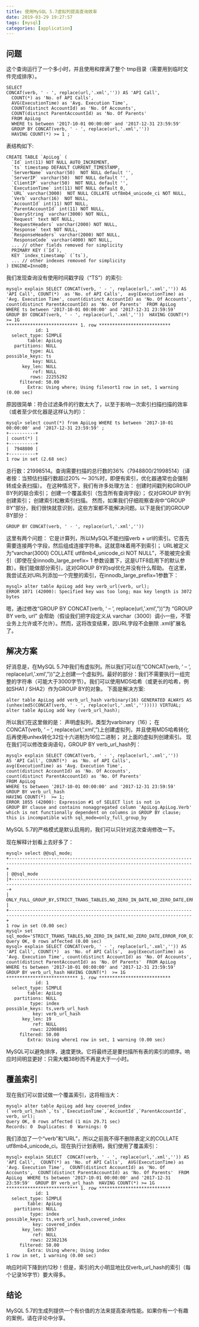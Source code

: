 ```yaml
---
title: 使用MySQL 5.7虚拟列提高查询效率
date: 2019-03-29 19:27:57
tags: [mysql]
categories: [application]
---
```


## 问题
这个查询运行了一个多小时，并且使用和撑满了整个 tmp目录（需要用到临时文件完成排序）。
```
SELECT 
CONCAT(verb, ' - ', replace(url,'.xml','')) AS 'API Call', 
  COUNT(*) as 'No. of API Calls', 
  AVG(ExecutionTime) as 'Avg. Execution Time', 
  COUNT(distinct AccountId) as 'No. Of Accounts', 
  COUNT(distinct ParentAccountId) as 'No. Of Parents' 
  FROM ApiLog 
  WHERE ts between '2017-10-01 00:00:00' and '2017-12-31 23:59:59' 
  GROUP BY CONCAT(verb, ' - ', replace(url,'.xml','')) 
  HAVING COUNT(*) >= 1 ;
```

<!-- more -->

表结构如下:
```
CREATE TABLE `ApiLog` (
  `Id` int(11) NOT NULL AUTO_INCREMENT,
  `ts` timestamp DEFAULT CURRENT_TIMESTAMP,
  `ServerName` varchar(50)  NOT NULL default '',
  `ServerIP` varchar(50)  NOT NULL default '',
  `ClientIP` varchar(50)  NOT NULL default '',
  `ExecutionTime` int(11) NOT NULL default 0,
  `URL` varchar(3000)  NOT NULL COLLATE utf8mb4_unicode_ci NOT NULL,
  `Verb` varchar(16)  NOT NULL,
  `AccountId` int(11) NOT NULL,
  `ParentAccountId` int(11) NOT NULL,
  `QueryString` varchar(3000) NOT NULL,
  `Request` text NOT NULL,
  `RequestHeaders` varchar(2000) NOT NULL,
  `Response` text NOT NULL,
  `ResponseHeaders` varchar(2000) NOT NULL,
  `ResponseCode` varchar(4000) NOT NULL,
  ... // other fields removed for simplicity
  PRIMARY KEY (`Id`),
  KEY `index_timestamp` (`ts`),
  ... // other indexes removed for simplicity
) ENGINE=InnoDB;
```

我们发现查询没有使用时间戳字段（“TS”）的索引:
```
mysql> explain SELECT CONCAT(verb, ' - ', replace(url,'.xml','')) AS 'API Call', COUNT(*)  as 'No. of API Calls',  avg(ExecutionTime) as 'Avg. Execution Time', count(distinct AccountId) as 'No. Of Accounts',  count(distinct ParentAccountId) as 'No. Of Parents'  FROM ApiLog  WHERE ts between '2017-10-01 00:00:00' and '2017-12-31 23:59:59'  GROUP BY CONCAT(verb, ' - ', replace(url,'.xml',''))  HAVING COUNT(*)  >= 1G
*************************** 1. row ***************************
           id: 1
  select_type: SIMPLE
        table: ApiLog
   partitions: NULL
         type: ALL
possible_keys: ts
          key: NULL
      key_len: NULL
          ref: NULL
         rows: 22255292
     filtered: 50.00
        Extra: Using where; Using filesort1 row in set, 1 warning (0.00 sec)
```
原因很简单：符合过滤条件的行数太大了，以至于影响一次索引扫描扫描的效率（或者至少优化器是这样认为的）：
```
mysql> select count(*) from ApiLog WHERE ts between '2017-10-01 00:00:00' and '2017-12-31 23:59:59' ;
+----------+
| count(*) |
+----------+
|  7948800 |
+----------+
1 row in set (2.68 sec)
```
总行数：21998514。查询需要扫描的总行数的36%（7948800/21998514）（译者按：当预估扫描行数超过20% ～ 30%时，即便有索引，优化器通常也会强制转成全表扫描）。
在这种情况下，我们有许多处理方法：
创建时间戳列和GROUP BY列的联合索引；
创建一个覆盖索引（包含所有查询字段）；
仅对GROUP BY列创建索引；
创建索引松散索引扫描。
然而，如果我们仔细观察查询中“GROUP BY”部分，我们很快就意识到，这些方案都不能解决问题。以下是我们的GROUP BY部分：
```
GROUP BY CONCAT(verb, ' - ', replace(url,'.xml',''))
```
这里有两个问题：
它是计算列，所以MySQL不能扫描verb + url的索引。它首先需要连接两个字段，然后组成连接字符串。这就意味着用不到索引；
URL被定义为“varchar(3000) COLLATE utf8mb4_unicode_ci NOT NULL”，不能被完全索引（即使在全innodb_large_prefix= 1 参数设置下，这是UTF8启用下的默认参数）。我们能做部分索引，这对GROUP BY的sql优化并没有什么帮助。
在这里，我尝试去对URL列添加一个完整的索引，在innodb_large_prefix=1参数下：
```
mysql> alter table ApiLog add key verb_url(verb, url);
ERROR 1071 (42000): Specified key was too long; max key length is 3072 bytes
```
嗯，通过修改“GROUP BY CONCAT(verb, ‘ – ‘, replace(url,’.xml’,”))”为 “GROUP BY verb, url” 会帮助（假设我们把字段定义从 varchar（3000）调小一些，不管业务上允许或不允许）。然而，这将改变结果，因URL字段不会删除 .xml扩展名了。

## 解决方案
好消息是，在MySQL 5.7中我们有虚拟列。所以我们可以在“CONCAT(verb, ‘ – ‘, replace(url,’.xml’,”))”之上创建一个虚拟列。最好的部分：我们不需要执行一组完整的字符串（可能大于3000字节）。我们可以使用MD5哈希（或更长的哈希，例如SHA1 / SHA2）作为GROUP BY的对象。
下面是解决方案:
```
alter table ApiLog add verb_url_hash varbinary(16) GENERATED ALWAYS AS (unhex(md5(CONCAT(verb, ' - ', replace(url,'.xml',''))))) VIRTUAL;
alter table ApiLog add key (verb_url_hash);
```
所以我们在这里做的是：
声明虚拟列，类型为varbinary（16）；
在CONCAT(verb, ‘ – ‘, replace(url,’.xml’,”)上创建虚拟列，并且使用MD5哈希转化后再使用unhex转化32位十六进制为16位二进制；
对上面的虚拟列创建索引。
现在我们可以修改查询语句，GROUP BY verb_url_hash列：
```
mysql> explain SELECT CONCAT(verb, ' - ', replace(url,'.xml',''))
AS 'API Call', COUNT(*)  as 'No. of API Calls',
avg(ExecutionTime) as 'Avg. Execution Time',
count(distinct AccountId) as 'No. Of Accounts',
count(distinct ParentAccountId) as 'No. Of Parents'
FROM ApiLog
WHERE ts between '2017-10-01 00:00:00' and '2017-12-31 23:59:59'
GROUP BY verb_url_hash
HAVING COUNT(*)  >= 1;
ERROR 1055 (42000): Expression #1 of SELECT list is not in
GROUP BY clause and contains nonaggregated column 'ApiLog.ApiLog.Verb'
which is not functionally dependent on columns in GROUP BY clause;
this is incompatible with sql_mode=only_full_group_by
```
MySQL 5.7的严格模式是默认启用的，我们可以只针对这次查询修改一下。

现在解释计划看上去好多了：
```
mysql> select @@sql_mode;
+-------------------------------------------------------------------------------------------------------------------------------------------+
| @@sql_mode                                                                                                                                
|+-------------------------------------------------------------------------------------------------------------------------------------------+
| ONLY_FULL_GROUP_BY,STRICT_TRANS_TABLES,NO_ZERO_IN_DATE,NO_ZERO_DATE,ERROR_FOR_DIVISION_BY_ZERO,NO_AUTO_CREATE_USER,NO_ENGINE_SUBSTITUTION |
+-------------------------------------------------------------------------------------------------------------------------------------------+
1 row in set (0.00 sec)
mysql> set sql_mode='STRICT_TRANS_TABLES,NO_ZERO_IN_DATE,NO_ZERO_DATE,ERROR_FOR_DIVISION_BY_ZERO,NO_AUTO_CREATE_USER,NO_ENGINE_SUBSTITUTION';
Query OK, 0 rows affected (0.00 sec)
mysql> explain SELECT CONCAT(verb, ' - ', replace(url,'.xml','')) AS 'API Call', COUNT(*)  as 'No. of API Calls',  avg(ExecutionTime) as 'Avg. Execution Time', count(distinct AccountId) as 'No. Of Accounts',  count(distinct ParentAccountId) as 'No. Of Parents'  FROM ApiLog  WHERE ts between '2017-10-01 00:00:00' and '2017-12-31 23:59:59'  GROUP BY verb_url_hash HAVING COUNT(*)  >= 1G
*************************** 1. row ***************************
           id: 1
  select_type: SIMPLE
        table: ApiLog
   partitions: NULL
         type: index
possible_keys: ts,verb_url_hash
          key: verb_url_hash
      key_len: 19
          ref: NULL
         rows: 22008891
     filtered: 50.00
        Extra: Using where1 row in set, 1 warning (0.00 sec)
```
MySQL可以避免排序，速度更快。它将最终还是要扫描所有表的索引的顺序。响应时间明显更好：只需大概38秒而不再是大于一小时。

## 覆盖索引
现在我们可以尝试做一个覆盖索引，这将相当大：
```
mysql> alter table ApiLog add key covered_index (`verb_url_hash`,`ts`,`ExecutionTime`,`AccountId`,`ParentAccountId`, verb, url);
Query OK, 0 rows affected (1 min 29.71 sec)
Records: 0  Duplicates: 0  Warnings: 0
```
我们添加了一个“verb”和“URL”，所以之前我不得不删除表定义的COLLATE utf8mb4_unicode_ci。现在执行计划表明，我们使用了覆盖索引：
```
mysql> explain SELECT  CONCAT(verb, ' - ', replace(url,'.xml','')) AS 'API Call',  COUNT(*) as 'No. of API Calls',  AVG(ExecutionTime) as 'Avg. Execution Time',  COUNT(distinct AccountId) as 'No. Of Accounts',  COUNT(distinct ParentAccountId) as 'No. Of Parents'  FROM ApiLog  WHERE ts between '2017-10-01 00:00:00' and '2017-12-31 23:59:59'  GROUP BY verb_url_hash  HAVING COUNT(*) >= 1G
*************************** 1. row ***************************
           id: 1
  select_type: SIMPLE
        table: ApiLog
   partitions: NULL
         type: index
possible_keys: ts,verb_url_hash,covered_index
          key: covered_index
      key_len: 3057
          ref: NULL
         rows: 22382136
     filtered: 50.00
        Extra: Using where; Using index
1 row in set, 1 warning (0.00 sec)
```
响应时间下降到约12秒！但是，索引的大小明显地比仅verb_url_hash的索引（每个记录16字节）要大得多。

## 结论
MySQL 5.7的生成列提供一个有价值的方法来提高查询性能。如果你有一个有趣的案例，请在评论中分享。

